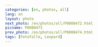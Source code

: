 ```yaml
---
categories: [en, photos, all]
lang: en
layout: photo
next_photo: /en/photos/all/P0000472.html
picname: P0000473
prev_photo: /en/photos/all/P0000474.html
tags: [Fotofalle, Leopard]
---
```


